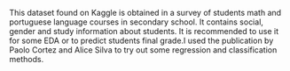 This dataset found on Kaggle is obtained in a survey of students math and portuguese language courses in secondary school. It contains social, gender and study information about students. It is recommended to use it for some EDA or to predict students final grade.I used the publication by Paolo Cortez and Alice Silva to try out some regression and classification methods.
